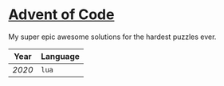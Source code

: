 # [Advent of Code](https://adventofcode.com/)

My super epic awesome solutions for the hardest puzzles ever.

Year | Language
--- | ---
*2020* | `lua`